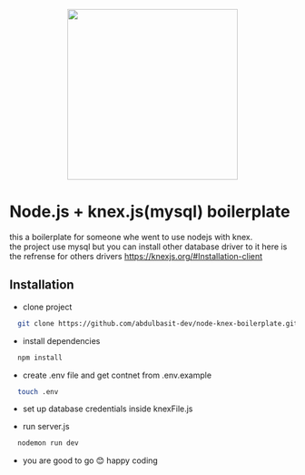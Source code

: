 
<p align="center"><a href="https://nodejs.org/en/" target="_blank"><img src="https://nodejs.org/static/images/logos/nodejs-new-pantone-white.svg" width="300"></a></p>



# Node.js + knex.js(mysql) boilerplate

this a boilerplate for someone whe went to use nodejs with knex. <br/>
the project use mysql but you can install other database driver to it here is the refrense for others drivers https://knexjs.org/#Installation-client


## Installation


- clone project

```bash
  git clone https://github.com/abdulbasit-dev/node-knex-boilerplate.git <your-prefer-folder-name>
```
- install dependencies

```bash
  npm install
```
- create .env file and get contnet from .env.example

```bash
  touch .env
```
- set up database credentials inside knexFile.js

- run server.js

```bash
  nodemon run dev
```

- you are good to go 😊 happy coding


    
